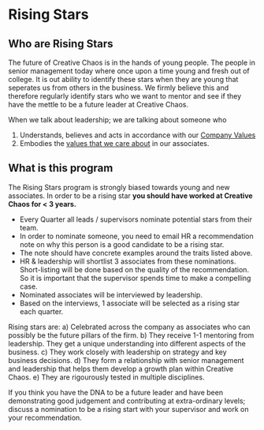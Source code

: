 # Rising Stars

## Who are Rising Stars
The future of Creative Chaos is in the hands of young people. The people in senior management today where once upon a time young and fresh out of college. It is out ability to identify these stars when they are young that seperates us from others in the business. We firmly believe this and therefore regularly identify stars who we want to mentor and see if they have the mettle to be a future leader at Creative Chaos.

When we talk about leadership; we are talking about someone who 
1) Understands, believes and acts in accordance with our [Company Values](ourcompanyvalues.md)
2) Embodies the [values that we care about](whatwevalueinassociates.md) in our associates.

## What is this program
The Rising Stars program is strongly biased towards young and new associates. In order to be a rising star **you should have worked at Creative Chaos for < 3 years.** 

- Every Quarter all leads / supervisors nominate potential stars from their team. 
- In order to nominate someone, you need to email HR a recommendation note on why this person is a good candidate to be a rising star. 
- The note should have concrete examples around the traits listed above.
- HR & leadership will shortlist 3 associates from these nominations. Short-listing will be done based on the quality of the recommendation. So it is important that the supervisor spends time to make a compelling case.
- Nominated  associates will be interviewed by leadership. 
- Based on the interviews, 1 associate will be selected as a rising star each quarter.

Rising stars are:
a) Celebrated across the company as associates who can possibly be the future pillars of the firm.
b) They receive 1-1 mentoring from leadership. They get a unique understanding into different aspects of the business.
c) They work closely with leadership on strategy and key business decisions.
d) They form a relationship with senior management and leadership that helps them develop a growth plan within Creative Chaos.
e) They are rigourously tested in multiple disciplines.

If you think you have the DNA to be a future leader and have been demonstrating good judgement and contributing at extra-ordinary levels; discuss a nomination to be a rising start with your supervisor and work on your recommendation.
